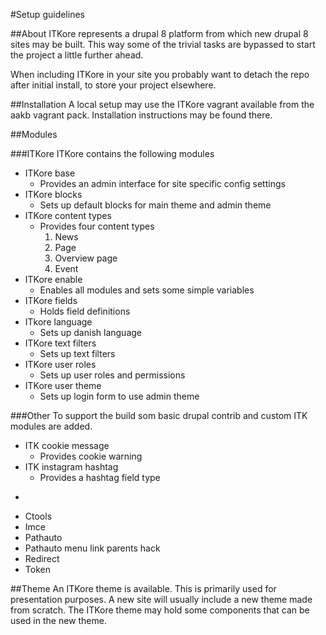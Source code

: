 #Setup guidelines

##About
ITKore represents a drupal 8 platform from which new drupal 8 sites may be built. This way some of the trivial tasks are bypassed to start the project a little further ahead.

When including ITKore in your site you probably want to detach the repo after initial install, to store your project elsewhere.

##Installation
A local setup may use the ITKore vagrant available from the aakb vagrant pack. Installation instructions may be found there.


##Modules

###ITKore
ITKore contains the following modules

* ITKore base
   * Provides an admin interface for site specific config settings
* ITKore blocks
   * Sets up default blocks for main theme and admin theme
* ITKore content types
   * Provides four content types
      1. News
      2. Page
      3. Overview page
      4. Event
* ITKore enable
   * Enables all modules and sets some simple variables
* ITKore fields
   * Holds field definitions
* ITkore language
   * Sets up danish language
* ITKore text filters
   * Sets up text filters
* ITKore user roles
   * Sets up user roles and permissions
* ITKore user theme
   * Sets up login form to use admin theme

###Other
To support the build som basic drupal contrib and custom ITK modules are added.

* ITK cookie message
   * Provides cookie warning
* ITK instagram hashtag
   * Provides a hashtag field type

-
* Ctools
* Imce
* Pathauto
* Pathauto menu link parents hack
* Redirect
* Token

##Theme
An ITKore theme is available. This is primarily used for presentation purposes. A new site will usually include a new theme made from scratch. The ITKore theme may hold some components that can be used in the new theme.